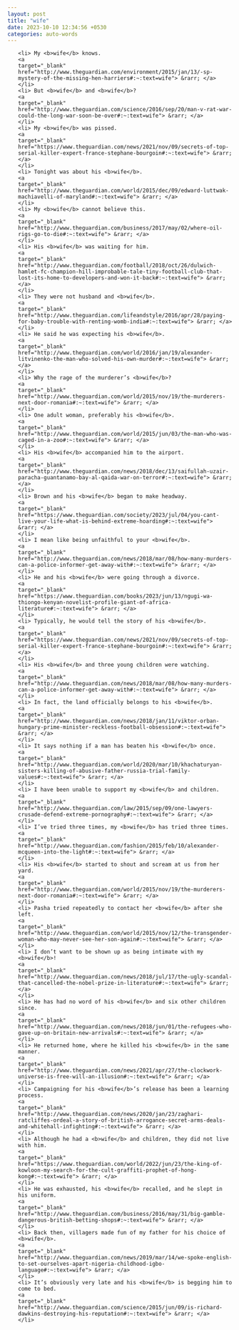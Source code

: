 ```yaml
---
layout: post
title: "wife"
date: 2023-10-10 12:34:56 +0530
categories: auto-words
---
```

<ol>

    <li> My <b>wife</b> knows.
    <a 
    target="_blank" 
    href="http://www.theguardian.com/environment/2015/jan/13/-sp-mystery-of-the-missing-hen-harriers#:~:text=wife"> &rarr; </a>
    </li>
    <li> But <b>wife</b> and <b>wife</b>?
    <a 
    target="_blank" 
    href="http://www.theguardian.com/science/2016/sep/20/man-v-rat-war-could-the-long-war-soon-be-over#:~:text=wife"> &rarr; </a>
    </li>
    <li> My <b>wife</b> was pissed.
    <a 
    target="_blank" 
    href="https://www.theguardian.com/news/2021/nov/09/secrets-of-top-serial-killer-expert-france-stephane-bourgoin#:~:text=wife"> &rarr; </a>
    </li>
    <li> Tonight was about his <b>wife</b>.
    <a 
    target="_blank" 
    href="http://www.theguardian.com/world/2015/dec/09/edward-luttwak-machiavelli-of-maryland#:~:text=wife"> &rarr; </a>
    </li>
    <li> My <b>wife</b> cannot believe this.
    <a 
    target="_blank" 
    href="http://www.theguardian.com/business/2017/may/02/where-oil-rigs-go-to-die#:~:text=wife"> &rarr; </a>
    </li>
    <li> His <b>wife</b> was waiting for him.
    <a 
    target="_blank" 
    href="http://www.theguardian.com/football/2018/oct/26/dulwich-hamlet-fc-champion-hill-improbable-tale-tiny-football-club-that-lost-its-home-to-developers-and-won-it-back#:~:text=wife"> &rarr; </a>
    </li>
    <li> They were not husband and <b>wife</b>.
    <a 
    target="_blank" 
    href="http://www.theguardian.com/lifeandstyle/2016/apr/28/paying-for-baby-trouble-with-renting-womb-india#:~:text=wife"> &rarr; </a>
    </li>
    <li> He said he was expecting his <b>wife</b>.
    <a 
    target="_blank" 
    href="http://www.theguardian.com/world/2016/jan/19/alexander-litvinenko-the-man-who-solved-his-own-murder#:~:text=wife"> &rarr; </a>
    </li>
    <li> Why the rage of the murderer’s <b>wife</b>?
    <a 
    target="_blank" 
    href="http://www.theguardian.com/world/2015/nov/19/the-murderers-next-door-romania#:~:text=wife"> &rarr; </a>
    </li>
    <li> One adult woman, preferably his <b>wife</b>.
    <a 
    target="_blank" 
    href="http://www.theguardian.com/world/2015/jun/03/the-man-who-was-caged-in-a-zoo#:~:text=wife"> &rarr; </a>
    </li>
    <li> His <b>wife</b> accompanied him to the airport.
    <a 
    target="_blank" 
    href="http://www.theguardian.com/news/2018/dec/13/saifullah-uzair-paracha-guantanamo-bay-al-qaida-war-on-terror#:~:text=wife"> &rarr; </a>
    </li>
    <li> Brown and his <b>wife</b> began to make headway.
    <a 
    target="_blank" 
    href="https://www.theguardian.com/society/2023/jul/04/you-cant-live-your-life-what-is-behind-extreme-hoarding#:~:text=wife"> &rarr; </a>
    </li>
    <li> I mean like being unfaithful to your <b>wife</b>.
    <a 
    target="_blank" 
    href="http://www.theguardian.com/news/2018/mar/08/how-many-murders-can-a-police-informer-get-away-with#:~:text=wife"> &rarr; </a>
    </li>
    <li> He and his <b>wife</b> were going through a divorce.
    <a 
    target="_blank" 
    href="https://www.theguardian.com/books/2023/jun/13/ngugi-wa-thiongo-kenyan-novelist-profile-giant-of-africa-literature#:~:text=wife"> &rarr; </a>
    </li>
    <li> Typically, he would tell the story of his <b>wife</b>.
    <a 
    target="_blank" 
    href="https://www.theguardian.com/news/2021/nov/09/secrets-of-top-serial-killer-expert-france-stephane-bourgoin#:~:text=wife"> &rarr; </a>
    </li>
    <li> His <b>wife</b> and three young children were watching.
    <a 
    target="_blank" 
    href="http://www.theguardian.com/news/2018/mar/08/how-many-murders-can-a-police-informer-get-away-with#:~:text=wife"> &rarr; </a>
    </li>
    <li> In fact, the land officially belongs to his <b>wife</b>.
    <a 
    target="_blank" 
    href="http://www.theguardian.com/news/2018/jan/11/viktor-orban-hungary-prime-minister-reckless-football-obsession#:~:text=wife"> &rarr; </a>
    </li>
    <li> It says nothing if a man has beaten his <b>wife</b> once.
    <a 
    target="_blank" 
    href="http://www.theguardian.com/world/2020/mar/10/khachaturyan-sisters-killing-of-abusive-father-russia-trial-family-values#:~:text=wife"> &rarr; </a>
    </li>
    <li> I have been unable to support my <b>wife</b> and children.
    <a 
    target="_blank" 
    href="http://www.theguardian.com/law/2015/sep/09/one-lawyers-crusade-defend-extreme-pornography#:~:text=wife"> &rarr; </a>
    </li>
    <li> I’ve tried three times, my <b>wife</b> has tried three times.
    <a 
    target="_blank" 
    href="http://www.theguardian.com/fashion/2015/feb/10/alexander-mcqueen-into-the-light#:~:text=wife"> &rarr; </a>
    </li>
    <li> His <b>wife</b> started to shout and scream at us from her yard.
    <a 
    target="_blank" 
    href="http://www.theguardian.com/world/2015/nov/19/the-murderers-next-door-romania#:~:text=wife"> &rarr; </a>
    </li>
    <li> Pasha tried repeatedly to contact her <b>wife</b> after she left.
    <a 
    target="_blank" 
    href="http://www.theguardian.com/world/2015/nov/12/the-transgender-woman-who-may-never-see-her-son-again#:~:text=wife"> &rarr; </a>
    </li>
    <li> I don’t want to be shown up as being intimate with my <b>wife</b>!
    <a 
    target="_blank" 
    href="http://www.theguardian.com/news/2018/jul/17/the-ugly-scandal-that-cancelled-the-nobel-prize-in-literature#:~:text=wife"> &rarr; </a>
    </li>
    <li> He has had no word of his <b>wife</b> and six other children since.
    <a 
    target="_blank" 
    href="http://www.theguardian.com/news/2018/jun/01/the-refugees-who-gave-up-on-britain-new-arrivals#:~:text=wife"> &rarr; </a>
    </li>
    <li> He returned home, where he killed his <b>wife</b> in the same manner.
    <a 
    target="_blank" 
    href="http://www.theguardian.com/news/2021/apr/27/the-clockwork-universe-is-free-will-an-illusion#:~:text=wife"> &rarr; </a>
    </li>
    <li> Campaigning for his <b>wife</b>’s release has been a learning process.
    <a 
    target="_blank" 
    href="http://www.theguardian.com/news/2020/jan/23/zaghari-ratcliffes-ordeal-a-story-of-british-arrogance-secret-arms-deals-and-whitehall-infighting#:~:text=wife"> &rarr; </a>
    </li>
    <li> Although he had a <b>wife</b> and children, they did not live with him.
    <a 
    target="_blank" 
    href="https://www.theguardian.com/world/2022/jun/23/the-king-of-kowloon-my-search-for-the-cult-graffiti-prophet-of-hong-kong#:~:text=wife"> &rarr; </a>
    </li>
    <li> He was exhausted, his <b>wife</b> recalled, and he slept in his uniform.
    <a 
    target="_blank" 
    href="http://www.theguardian.com/business/2016/may/31/big-gamble-dangerous-british-betting-shops#:~:text=wife"> &rarr; </a>
    </li>
    <li> Back then, villagers made fun of my father for his choice of <b>wife</b>.
    <a 
    target="_blank" 
    href="http://www.theguardian.com/news/2019/mar/14/we-spoke-english-to-set-ourselves-apart-nigeria-childhood-igbo-language#:~:text=wife"> &rarr; </a>
    </li>
    <li> It’s obviously very late and his <b>wife</b> is begging him to come to bed.
    <a 
    target="_blank" 
    href="http://www.theguardian.com/science/2015/jun/09/is-richard-dawkins-destroying-his-reputation#:~:text=wife"> &rarr; </a>
    </li>
